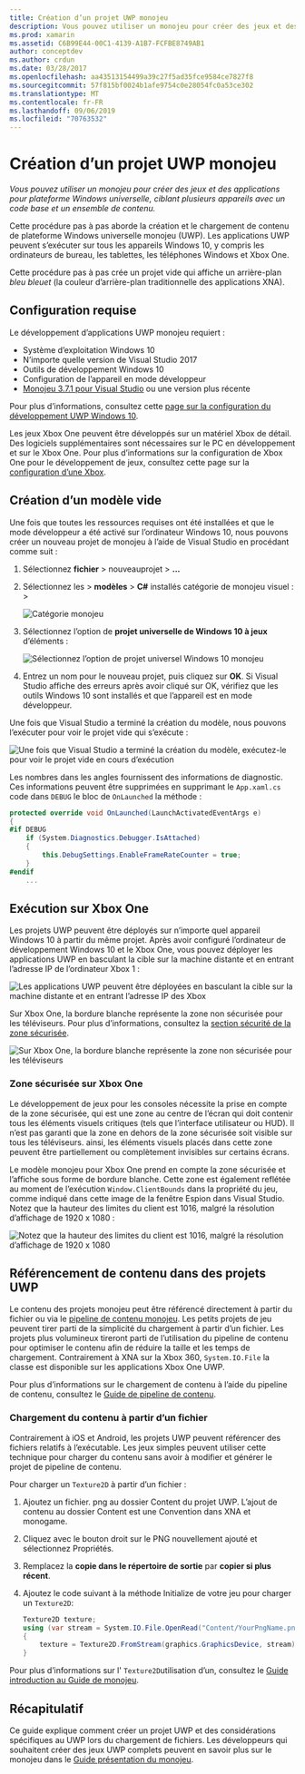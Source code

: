 ```yaml
---
title: Création d’un projet UWP monojeu
description: Vous pouvez utiliser un monojeu pour créer des jeux et des applications pour plateforme Windows universelle, ciblant plusieurs appareils avec un code base et un ensemble de contenu.
ms.prod: xamarin
ms.assetid: C6B99E44-00C1-4139-A1B7-FCFBE8749AB1
author: conceptdev
ms.author: crdun
ms.date: 03/28/2017
ms.openlocfilehash: aa43513154499a39c27f5ad35fce9584ce7827f8
ms.sourcegitcommit: 57f815bf0024b1afe9754c0e28054fc0a53ce302
ms.translationtype: MT
ms.contentlocale: fr-FR
ms.lasthandoff: 09/06/2019
ms.locfileid: "70763532"
---
```

# <a name="creating-a-monogame-uwp-project"></a>Création d’un projet UWP monojeu

_Vous pouvez utiliser un monojeu pour créer des jeux et des applications pour plateforme Windows universelle, ciblant plusieurs appareils avec un code base et un ensemble de contenu._

Cette procédure pas à pas aborde la création et le chargement de contenu de plateforme Windows universelle monojeu (UWP). Les applications UWP peuvent s’exécuter sur tous les appareils Windows 10, y compris les ordinateurs de bureau, les tablettes, les téléphones Windows et Xbox One.

Cette procédure pas à pas crée un projet vide qui affiche un arrière-plan *bleu bleuet* (la couleur d’arrière-plan traditionnelle des applications XNA).

## <a name="requirements"></a>Configuration requise

Le développement d’applications UWP monojeu requiert :

- Système d’exploitation Windows 10
- N’importe quelle version de Visual Studio 2017
- Outils de développement Windows 10
- Configuration de l’appareil en mode développeur
- [Monojeu 3.7.1 pour Visual Studio](http://community.monogame.net/t/monogame-3-7-1-release/11173) ou une version plus récente

Pour plus d’informations, consultez cette [page sur la configuration du développement UWP Windows 10](https://msdn.microsoft.com/windows/uwp/get-started/get-set-up).

Les jeux Xbox One peuvent être développés sur un matériel Xbox de détail. Des logiciels supplémentaires sont nécessaires sur le PC en développement et sur le Xbox One. Pour plus d’informations sur la configuration de Xbox One pour le développement de jeux, consultez cette page sur la [configuration d’une Xbox](https://msdn.microsoft.com/windows/uwp/xbox-apps/index).

## <a name="creating-an-empty-template"></a>Création d’un modèle vide

Une fois que toutes les ressources requises ont été installées et que le mode développeur a été activé sur l’ordinateur Windows 10, nous pouvons créer un nouveau projet de monojeu à l’aide de Visual Studio en procédant comme suit :

1. Sélectionnez **fichier** > nouveauprojet >  **...**
1. Sélectionnez les > **modèles**  > **C#** installés catégorie de monojeu visuel : > 

    ![](uwp-images/image1.png "Catégorie monojeu")

1. Sélectionnez l’option de **projet universelle de Windows 10 à jeux** d’éléments :

    ![](uwp-images/image2.png "Sélectionnez l’option de projet universel Windows 10 monojeu")

1. Entrez un nom pour le nouveau projet, puis cliquez sur **OK**.
Si Visual Studio affiche des erreurs après avoir cliqué sur OK, vérifiez que les outils Windows 10 sont installés et que l’appareil est en mode développeur.

Une fois que Visual Studio a terminé la création du modèle, nous pouvons l’exécuter pour voir le projet vide qui s’exécute :

![](uwp-images/image3.png "Une fois que Visual Studio a terminé la création du modèle, exécutez-le pour voir le projet vide en cours d’exécution")

Les nombres dans les angles fournissent des informations de diagnostic. Ces informations peuvent être supprimées en supprimant le `App.xaml.cs` code dans `DEBUG` le bloc de `OnLaunched` la méthode :

```csharp
protected override void OnLaunched(LaunchActivatedEventArgs e)
{
#if DEBUG
    if (System.Diagnostics.Debugger.IsAttached)
    {
        this.DebugSettings.EnableFrameRateCounter = true;
    }
#endif
    ...
```

## <a name="running-on-xbox-one"></a>Exécution sur Xbox One

Les projets UWP peuvent être déployés sur n’importe quel appareil Windows 10 à partir du même projet. Après avoir configuré l’ordinateur de développement Windows 10 et le Xbox One, vous pouvez déployer les applications UWP en basculant la cible sur la machine distante et en entrant l’adresse IP de l’ordinateur Xbox 1 :

![](uwp-images/remote.png "Les applications UWP peuvent être déployées en basculant la cible sur la machine distante et en entrant l’adresse IP des Xbox")

Sur Xbox One, la bordure blanche représente la zone non sécurisée pour les téléviseurs. Pour plus d’informations, consultez la [section sécurité de la zone sécurisée](#safe-area-on-xbox-one).

![](uwp-images/safearea.png "Sur Xbox One, la bordure blanche représente la zone non sécurisée pour les téléviseurs")

### <a name="safe-area-on-xbox-one"></a>Zone sécurisée sur Xbox One

Le développement de jeux pour les consoles nécessite la prise en compte de la zone sécurisée, qui est une zone au centre de l’écran qui doit contenir tous les éléments visuels critiques (tels que l’interface utilisateur ou HUD). Il n’est pas garanti que la zone en dehors de la zone sécurisée soit visible sur tous les téléviseurs. ainsi, les éléments visuels placés dans cette zone peuvent être partiellement ou complètement invisibles sur certains écrans.

Le modèle monojeu pour Xbox One prend en compte la zone sécurisée et l’affiche sous forme de bordure blanche. Cette zone est également reflétée au moment de l’exécution `Window.ClientBounds` dans la propriété du jeu, comme indiqué dans cette image de la fenêtre Espion dans Visual Studio. Notez que la hauteur des limites du client est 1016, malgré la résolution d’affichage de 1920 x 1080 :

![](uwp-images/clientbounds.png "Notez que la hauteur des limites du client est 1016, malgré la résolution d’affichage de 1920 x 1080")

## <a name="referencing-content-in-uwp-projects"></a>Référencement de contenu dans des projets UWP

Le contenu des projets monojeu peut être référencé directement à partir du fichier ou via le [pipeline de contenu monojeu](https://github.com/xamarin/docs-archive/blob/master/Docs/CocosSharp/content-pipeline/introduction.md). Les petits projets de jeu peuvent tirer parti de la simplicité du chargement à partir d’un fichier. Les projets plus volumineux tireront parti de l’utilisation du pipeline de contenu pour optimiser le contenu afin de réduire la taille et les temps de chargement. Contrairement à XNA sur la Xbox 360, `System.IO.File` la classe est disponible sur les applications Xbox One UWP.

Pour plus d’informations sur le chargement de contenu à l’aide du pipeline de contenu, consultez le [Guide de pipeline de contenu](https://github.com/xamarin/docs-archive/blob/master/Docs/CocosSharp/content-pipeline/introduction.md).

### <a name="loading-content-from-file"></a>Chargement du contenu à partir d’un fichier

Contrairement à iOS et Android, les projets UWP peuvent référencer des fichiers relatifs à l’exécutable. Les jeux simples peuvent utiliser cette technique pour charger du contenu sans avoir à modifier et générer le projet de pipeline de contenu.

Pour charger un `Texture2D` à partir d’un fichier :

1. Ajoutez un fichier. png au dossier Content du projet UWP. L’ajout de contenu au dossier Content est une Convention dans XNA et monogame.
1. Cliquez avec le bouton droit sur le PNG nouvellement ajouté et sélectionnez Propriétés.
1. Remplacez la **copie dans le répertoire de sortie** par **copier si plus récent**.
1. Ajoutez le code suivant à la méthode Initialize de votre jeu pour charger un `Texture2D`:

    ```csharp
    Texture2D texture;
    using (var stream = System.IO.File.OpenRead("Content/YourPngName.png"))
    {
        texture = Texture2D.FromStream(graphics.GraphicsDevice, stream);
    }
    ```

Pour plus d’informations sur l' `Texture2D`utilisation d’un, consultez le [Guide introduction au Guide de monojeu](~/graphics-games/monogame/introduction/index.md).

## <a name="summary"></a>Récapitulatif

Ce guide explique comment créer un projet UWP et des considérations spécifiques au UWP lors du chargement de fichiers. Les développeurs qui souhaitent créer des jeux UWP complets peuvent en savoir plus sur le monojeu dans le [Guide présentation du monojeu](~/graphics-games/monogame/introduction/index.md).
